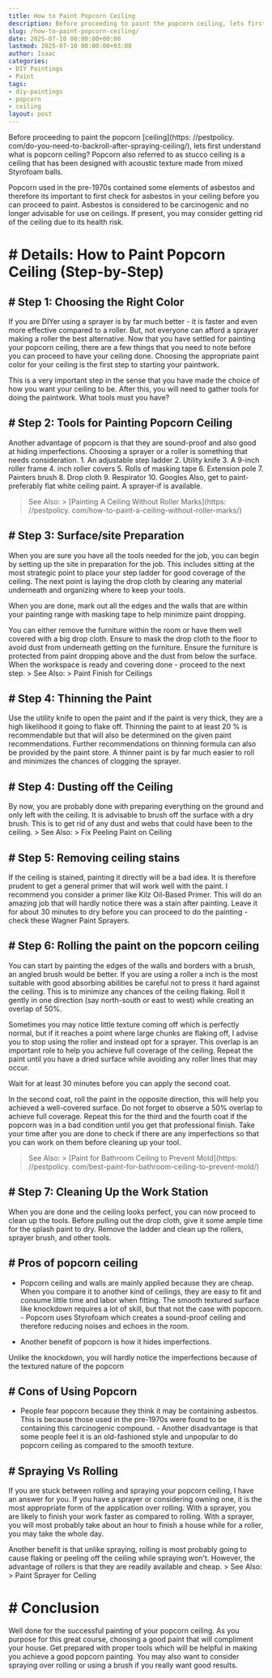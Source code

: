 ```yaml
---
title: How to Paint Popcorn Ceiling
description: Before proceeding to paint the popcorn ceiling, lets first understand what is popcorn ceiling? Popcorn also referred to as stucco ceiling is a ceiling that...
slug: /how-to-paint-popcorn-ceiling/
date: 2025-07-10 00:00:00+00:00
lastmod: 2025-07-10 00:00:00+03:00
author: Isaac
categories:
- DIY Paintings
- Paint
tags:
- diy-paintings
- popcorn
- ceiling
layout: post
---
```


Before proceeding to paint the popcorn [ceiling](https: //pestpolicy. com/do-you-need-to-backroll-after-spraying-ceiling/), lets first understand what is popcorn ceiling? Popcorn also referred to as stucco ceiling is a ceiling that has been designed with acoustic texture made from mixed Styrofoam balls.

Popcorn used in the pre-1970s contained some elements of asbestos and therefore its important to first check for asbestos in your ceiling before you can proceed to paint. Asbestos is considered to be carcinogenic and no longer advisable for use on ceilings. If present, you may consider getting rid of the ceiling due to its health risk.

# # Details: How to Paint Popcorn Ceiling (Step-by-Step)

## # Step 1: Choosing the Right Color

If you are DIYer using a sprayer is by far much better - it is faster and even more effective compared to a roller. But, not everyone can afford a sprayer making a roller the best alternative. Now that you have settled for painting your popcorn ceiling, there are a few things that you need to note before you can proceed to have your ceiling done. Choosing the appropriate paint color for your ceiling is the first step to starting your paintwork.

This is a very important step in the sense that you have made the choice of how you want your ceiling to be. After this, you will need to gather tools for doing the paintwork. What tools must you have?

## # Step 2: Tools for Painting Popcorn Ceiling

Another advantage of popcorn is that they are sound-proof and also good at hiding imperfections. Choosing a sprayer or a roller is something that needs consideration. 1. An adjustable step ladder 2. Utility knife 3. A 9-inch roller frame 4. inch roller covers 5. Rolls of masking tape 6. Extension pole 7. Painters brush 8. Drop cloth 9. Respirator 10. Googles Also, get to paint-preferably flat white ceiling paint. A sprayer-if is available.

> See Also: > [Painting A Ceiling Without Roller Marks](https: //pestpolicy. com/how-to-paint-a-ceiling-without-roller-marks/)

## # Step 3: Surface/site Preparation

When you are sure you have all the tools needed for the job, you can begin by setting up the site in preparation for the job. This includes sitting at the most strategic point to place your step ladder for good coverage of the ceiling. The next point is laying the drop cloth by clearing any material underneath and organizing where to keep your tools.

When you are done, mark out all the edges and the walls that are within your painting range with masking tape to help minimize paint dropping.

You can either remove the furniture within the room or have them well covered with a big drop cloth. Ensure to mask the drop cloth to the floor to avoid dust from underneath getting on the furniture. Ensure the furniture is protected from paint dropping above and the dust from below the surface. When the workspace is ready and covering done - proceed to the next step. > See Also: > Paint Finish for Ceilings

## # Step 4: Thinning the Paint

Use the utility knife to open the paint and if the paint is very thick, they are a high likelihood it going to flake off. Thinning the paint to at least 20 % is recommendable but that will also be determined on the given paint recommendations. Further recommendations on thinning formula can also be provided by the paint store. A thinner paint is by far much easier to roll and minimizes the chances of clogging the sprayer.

## # Step 4: Dusting off the Ceiling

By now, you are probably done with preparing everything on the ground and only left with the ceiling. It is advisable to brush off the surface with a dry brush. This is to get rid of any dust and webs that could have been to the ceiling. > See Also: > Fix Peeling Paint on Ceiling

## # Step 5: Removing ceiling stains

If the ceiling is stained, painting it directly will be a bad idea. It is therefore prudent to get a general primer that will work well with the paint. I recommend you consider a primer like Kilz Oil-Based Primer. This will do an amazing job that will hardly notice there was a stain after painting. Leave it for about 30 minutes to dry before you can proceed to do the painting - check these Wagner Paint Sprayers.

## # Step 6: Rolling the paint on the popcorn ceiling

You can start by painting the edges of the walls and borders with a brush, an angled brush would be better. If you are using a roller a inch is the most suitable with good absorbing abilities be careful not to press it hard against the ceiling. This is to minimize any chances of the ceiling flaking. Roll it gently in one direction (say north-south or east to west) while creating an overlap of 50%.

Sometimes you may notice little texture coming off which is perfectly normal, but if it reaches a point where large chunks are flaking off, I advise you to stop using the roller and instead opt for a sprayer. This overlap is an important role to help you achieve full coverage of the ceiling. Repeat the paint until you have a dried surface while avoiding any roller lines that may occur.

Wait for at least 30 minutes before you can apply the second coat.

In the second coat, roll the paint in the opposite direction, this will help you achieved a well-covered surface. Do not forget to observe a 50% overlap to achieve full coverage. Repeat this for the third and the fourth coat if the popcorn was in a bad condition until you get that professional finish. Take your time after you are done to check if there are any imperfections so that you can work on them before cleaning up your tool.

> See Also: > [Paint for Bathroom Ceiling to Prevent Mold](https: //pestpolicy. com/best-paint-for-bathroom-ceiling-to-prevent-mold/)

## # Step 7: Cleaning Up the Work Station

When you are done and the ceiling looks perfect, you can now proceed to clean up the tools. Before pulling out the drop cloth, give it some ample time for the splash paint to dry. Remove the ladder and clean up the rollers, sprayer brush, and other tools.

## # Pros of popcorn ceiling

- Popcorn ceiling and walls are mainly applied because they are cheap. When you compare it to another kind of ceilings, they are easy to fit and consume little time and labor when fitting. The smooth textured surface like knockdown requires a lot of skill, but that not the case with popcorn. - Popcorn uses Styrofoam which creates a sound-proof ceiling and therefore reducing noises and echoes in the room.

- Another benefit of popcorn is how it hides imperfections.

Unlike the knockdown, you will hardly notice the imperfections because of the textured nature of the popcorn

## # Cons of Using Popcorn

- People fear popcorn because they think it may be containing asbestos. This is because those used in the pre-1970s were found to be containing this carcinogenic compound. - Another disadvantage is that some people feel it is an old-fashioned style and unpopular to do popcorn ceiling as compared to the smooth texture.

## # Spraying Vs Rolling

If you are stuck between rolling and spraying your popcorn ceiling, I have an answer for you. If you have a sprayer or considering owning one, it is the most appropriate form of the application over rolling. With a sprayer, you are likely to finish your work faster as compared to rolling. With a sprayer, you will most probably take about an hour to finish a house while for a roller, you may take the whole day.

Another benefit is that unlike spraying, rolling is most probably going to cause flaking or peeling off the ceiling while spraying won't. However, the advantage of rollers is that they are readily available and cheap. > See Also: > Paint Sprayer for Ceiling

# # Conclusion

Well done for the successful painting of your popcorn ceiling. As you purpose for this great course, choosing a good paint that will compliment your house. Get prepared with proper tools which will be helpful in making you achieve a good popcorn painting. You may also want to consider spraying over rolling or using a brush if you really want good results.
